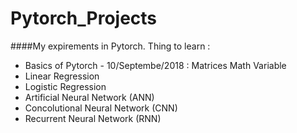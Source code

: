 # Pytorch_Projects

####My expirements in Pytorch. 
Thing to learn : 
* Basics of Pytorch - 10/Septembe/2018 :
  Matrices
  Math
  Variable
* Linear Regression
* Logistic Regression
* Artificial Neural Network (ANN)
* Concolutional Neural Network (CNN)
* Recurrent Neural Network (RNN)
